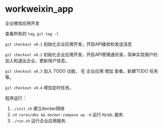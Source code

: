 # workweixin_app
企业微信应用开发

查看所有的 `tag`, `git tag -l` 

`git checkout v0.1` 初始化企业应用开发，开启API接收和发送消息

`git checkout v0.2` 初始化企业应用开发，开启API管理通讯录，简单实现用户的加入和退出企业，更新用户信息。

`git checkout v0.3` 加入 TODO 功能， 在 企业应用 增加 查看，新建TODO 任务等。

`git checkout v0.4` 增加定时任务。

程序运行：

1.  `./init.sh` 建立docker网络
2. `cd cores/dbs && docker-compose up -d` 运行 `MySQL` 服务.
3. `./run.sh` 运行企业应用服务.